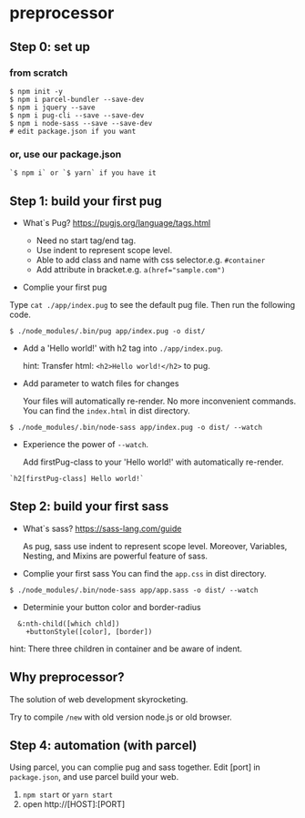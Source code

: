 # preprocessor

## Step 0: set up

### from scratch

  ```
$ npm init -y
$ npm i parcel-bundler --save-dev
$ npm i jquery --save
$ npm i pug-cli --save --save-dev
$ npm i node-sass --save --save-dev
# edit package.json if you want
```

### or, use our package.json

  ```
`$ npm i` or `$ yarn` if you have it
```


## Step 1: build your first pug
* What`s Pug?
https://pugjs.org/language/tags.html
    * Need no start tag/end tag.
    * Use indent to represent scope level.
    * Able to add class and name with css selector.e.g. `#container`
    * Add attribute in bracket.e.g. `a(href="sample.com")`

* Complie your first pug

Type `cat ./app/index.pug` to see the default pug file.
Then run the following code.
```
$ ./node_modules/.bin/pug app/index.pug -o dist/
```

* Add a 'Hello world!' with h2 tag into `./app/index.pug`.

  hint: Transfer html: `<h2>Hello world!</h2>` to pug.

* Add parameter to  watch files for changes

  Your files will automatically re-render. No more inconvenient commands.
  You can find the `index.html` in dist directory.
```
$ ./node_modules/.bin/node-sass app/index.pug -o dist/ --watch
```

* Experience the power of `--watch`.

  Add firstPug-class to your 'Hello world!' with automatically re-render.
```
`h2[firstPug-class] Hello world!`
```


## Step 2: build your first sass

* What`s sass?
https://sass-lang.com/guide

  As pug, sass use indent to represent scope level.
Moreover, Variables, Nesting, and Mixins are powerful feature of sass.

* Complie your first sass
  You can find the `app.css` in dist directory.
```
$ ./node_modules/.bin/node-sass app/app.sass -o dist/ --watch
```

* Determinie your button color and border-radius
```
  &:nth-child([which chld])
    +buttonStyle([color], [border])
```
hint: There three children in container and be aware of indent.


## Why preprocessor?

The  solution of web development skyrocketing.

Try to compile `/new` with old version node.js or old browser.

## Step 4: automation (with parcel)

Using parcel, you can complie pug and sass together.
Edit [port] in `package.json`, and use parcel build your web.

1. `npm start` or `yarn start`
2. open http://[HOST]:[PORT]

